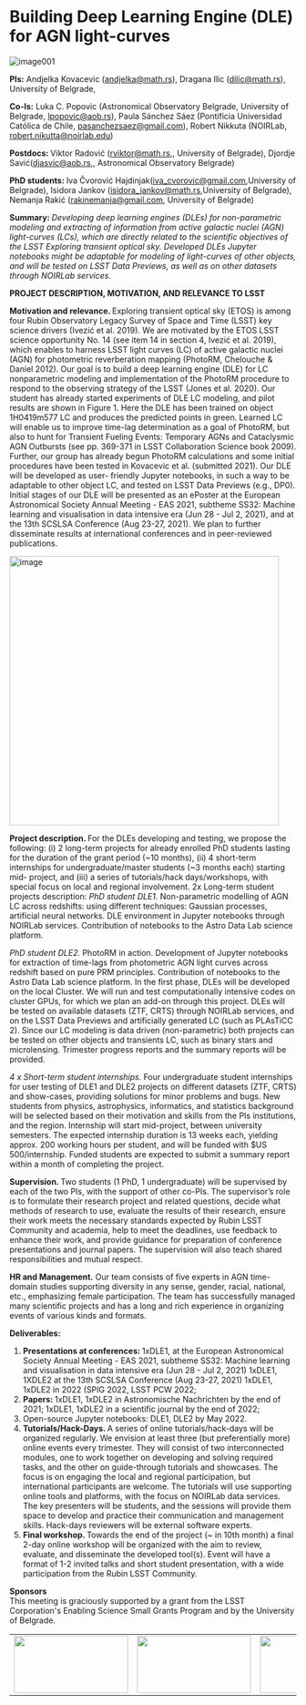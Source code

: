 # Building Deep Learning Engine (DLE) for AGN light-curves

![image001](https://user-images.githubusercontent.com/78701856/121324461-0b87ac80-c911-11eb-8196-2c688f61a4bd.png)

<b> PIs:</b>  Andjelka Kovacevic (andjelka@math.rs), Dragana Ilic (dilic@math.rs), University of Belgrade,

<b> Co-Is:</b>  Luka C. Popovic (Astronomical Observatory Belgrade, University of Belgrade, lpopovic@aob.rs), Paula Sánchez Sáez (Pontificia Universidad Católica de Chile, pasanchezsaez@gmail.com), Robert Nikkuta
(NOIRLab, robert.nikutta@noirlab.edu)

<b> Postdocs: </b> Viktor Radović (rviktor@math.rs,, University of Belgrade), Djordje Savić(djasvic@aob.rs,,
Astronomical Observatory Belgrade)

<b> PhD students: </b> Iva Čvorović Hajdinjak(iva_cvorovic@gmail.com,University of Belgrade), Isidora Jankov (isidora_jankov@math.rs,University of Belgrade), Nemanja Rakić (rakinemanja@gmail.com, University of Belgrade)

<b> Summary: </b> <i>  Developing deep learning engines (DLEs) for non-parametric modeling and extracting of information from active galactic nuclei (AGN) light-curves (LCs), which are directly related to the scientific objectives of the LSST Exploring transient optical sky. Developed DLEs Jupyter notebooks might be adaptable for modeling of light-curves of other objects, and will be tested on LSST Data Previews, as well as on other datasets through NOIRLab services. </i>


<b>  PROJECT DESCRIPTION, MOTIVATION, AND RELEVANCE TO LSST  </b>

<b> Motivation and relevance. </b> Exploring transient optical sky (ETOS) is among four Rubin Observatory Legacy Survey of Space and Time (LSST) key science drivers (Ivezić et al. 2019). We are motivated by the ETOS LSST science opportunity No. 14 (see item 14 in section 4, Ivezić et al. 2019), which enables to harness LSST light curves (LC) of active galactic nuclei (AGN) for photometric reverberation mapping (PhotoRM, Chelouche & Daniel 2012). Our goal is to build a deep learning engine (DLE) for LC nonparametric modeling and implementation of the PhotoRM procedure to respond to the observing strategy of the LSST (Jones et al. 2020). Our student has already started experiments of DLE LC modeling, and pilot results are shown in Figure 1. Here the DLE has been trained on object 1H0419m577 LC and produces the predicted points in green. Learned LC will
enable us to improve time-lag determination as a goal of
PhotoRM, but also to hunt for Transient Fueling Events:
Temporary AGNs and Cataclysmic AGN Outbursts (see pp.
369-371 in LSST Collaboration Science book 2009). Further,
our group has already begun PhotoRM calculations and
some initial procedures have been tested in Kovacevic et al.
(submitted 2021). Our DLE will be developed as user-
friendly Jupyter notebooks, in such a way to be adaptable to
other object LC, and tested on LSST Data Previews (e.g.,
DP0). Initial stages of our DLE will be presented as an
ePoster  at the  European Astronomical Society  Annual
Meeting - EAS 2021, subtheme SS32: Machine learning and visualisation in data intensive era (Jun 28 - Jul 2, 2021), and at the 13th SCSLSA Conference (Aug 23-27, 2021). We plan to further disseminate results at international conferences and in peer-reviewed publications.

<img width="473" alt="image" src="https://user-images.githubusercontent.com/78701856/121322214-14777e80-c90f-11eb-95d1-bd5e2e3a0c80.png">

<b> Project description. </b> For the DLEs developing and testing, we propose the following: (i) 2 long-term projects for already enrolled PhD students lasting for the duration of the grant period (~10 months), (ii) 4 short-term internships for undergraduate/master students (~3 months each) starting mid- project, and (iii) a series of tutorials/hack days/workshops, with special focus on local and regional involvement.
2x Long-term student projects description:
<i> PhD student DLE1. </i> Non-parametric modelling of AGN LC across redshifts: using different techniques: Gaussian processes, artificial neural networks. DLE environment in Jupyter notebooks through NOIRLab services. Contribution of notebooks to the Astro Data Lab science platform.


<i> PhD student DLE2. </i> PhotoRM in action. Development of Jupyter notebooks for extraction of time-lags from photometric AGN light curves across redshift based on pure PRM principles. Contribution of notebooks to the Astro Data Lab science platform.
In the first phase, DLEs will be developed on the local Cluster. We will run and test computationally intensive codes on cluster GPUs, for which we plan an add-on through this project. DLEs will be tested on available datasets (ZTF, CRTS) through NOIRLab services, and on the LSST Data Previews and artificially generated LC (such as PLAsTiCC 2). Since our LC modeling is data driven (non-parametric) both projects can be tested on other objects and transients LC, such as binary stars and microlensing. Trimester progress reports and the summary reports will be provided.

<i> 4 x Short-term student internships. </i> Four undergraduate student internships for user testing of DLE1 and DLE2 projects on different datasets (ZTF, CRTS) and show-cases, providing solutions for minor problems and bugs. New students from physics, astrophysics, informatics, and statistics background will be selected based on their motivation and skills from the PIs institutions, and the region. Internship will start mid-project, between university semesters. The expected internship duration is 13 weeks each, yielding approx. 200 working hours per student, and will be funded with $US 500/internship. Funded students are expected to submit a summary report within a month of completing the project.

<b> Supervision. </b> Two students (1 PhD, 1 undergraduate) will be supervised by each of the two PIs, with the support of other co-PIs. The supervisor’s role is to formulate their research project and related questions, decide what methods of research to use, evaluate the results of their research, ensure their work meets the necessary standards expected by Rubin LSST Community and academia, help to meet the deadlines, use feedback to enhance their work, and provide guidance for preparation of conference presentations and journal papers. The supervision will also teach shared responsibilities and mutual respect. 

<b> HR and Management.</b>  Our team consists of five experts in AGN time-domain studies supporting diversity in any sense, gender, racial, national, etc., emphasizing female participation. The team has successfully managed many scientific projects and has a long and rich experience in organizing events of various kinds and formats.


<b> Deliverables: </b>
<ol> <li> <b> Presentations at conferences: </b>
1xDLE1, at the  European Astronomical Society  Annual Meeting - EAS 2021, subtheme SS32: Machine
learning and visualisation in data intensive era (Jun 28 - Jul 2, 2021) 1xDLE1, 1XDLE2 at the 13th SCSLSA Conference (Aug 23-27, 2021)
1xDLE1, 1xDLE2 in 2022 (SPIG 2022, LSST PCW 2022;
  </li>
  <li>
    <b> Papers: </b>1xDLE1, 1xDLE2 in Astronomische Nachrichten by the end of 2021; 1xDLE1, 1xDLE2 in a scientific journal by the end of 2022; </li>
  <li> Open-source Jupyter notebooks: DLE1, DLE2 by May 2022. </li>


  <li>  <b> Tutorials/Hack-Days. </b>  A series of online tutorials/hack-days will be organized regularly. We envision at least three (but preferentially more) online events every trimester. They will consist of two interconnected modules, one to work together on developing and solving required tasks, and the other on guide-through tutorials and showcases. The focus is on engaging the local and regional participation, but international participants are welcome. The tutorials will use supporting online tools and platforms, with the focus on NOIRLab data services. The key presenters will be students, and the sessions will provide them space to develop and practice their communication and management skills. Hack-days reviewers will be external software experts. </li>
  
  <li> <b> Final workshop. </b> Towards the end of the project (~ in 10th month) a final 2-day online workshop will be organized with the aim to review, evaluate, and disseminate the developed tool(s). Event will have a format of 1-2 invited talks and short student presentation, with a wide participation from the Rubin LSST Community. </li>
  </ol>


<b> Sponsors </b>
<br>
This meeting is graciously supported by a grant from the LSST Corporation's Enabling Science Small Grants Program and by the University of Belgrade.

<table>
  
  <tr>
    <td><img width=200 height=100 src="https://user-images.githubusercontent.com/78701856/121324461-0b87ac80-c911-11eb-8196-2c688f61a4bd.png"> </td>
    <td> <img width =200 height=100 src="https://user-images.githubusercontent.com/78701856/121673183-edf14900-cab0-11eb-83e6-ceeac881c2f9.png"></td> 
    <td> <img width=200 height=100 src="https://user-images.githubusercontent.com/78701856/121673230-f8abde00-cab0-11eb-8f1c-eacf6c399c4b.png"> </td>
    <td>  <img width=200 height=100 src="https://user-images.githubusercontent.com/78701856/121677377-116ac280-cab6-11eb-80a9-058141fd9939.png"> </td>
    <td> <img width=200 height=100 src="https://user-images.githubusercontent.com/78701856/121677418-1d568480-cab6-11eb-8c42-0a72b4e8ead5.gif"> </td>
    <td> <img width=200 height=100 src="https://user-images.githubusercontent.com/78701856/121677472-3101eb00-cab6-11eb-87fc-b1c193d03ef0.png"> </td>

  </tr>
 </table>


